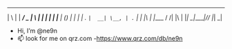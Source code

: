 
  _   _ ______ ___  _   _ 
 | \ | |  ____/ _ \| \ | |
 |  \| | |__ | (_) |  \| |
 | . ` |  __| \__, | . ` |
 | |\  | |____  / /| |\  |
 |_| \_|______|/_/ |_| \_|
                          
-   Hi, I’m @ne9n
- 📫 look for me on qrz.com
-https://www.qrz.com/db/ne9n

